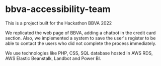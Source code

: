 # bbva-accessibility-team

This is a project built for the Hackathon BBVA 2022

We replicated the web page of BBVA, adding a chatbot in the credit card section. Also, we implemented a system to save the user's register to be able to contact the users who did not complete the process immediately.

We use technologies like PHP, CSS, SQL database hosted in AWS RDS, AWS Elastic Beanstalk, Landbot and Power BI.
